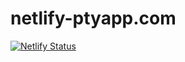 # netlify-ptyapp.com
[![Netlify Status](https://api.netlify.com/api/v1/badges/6f61497d-a6a0-4729-b401-8f9d6523637f/deploy-status)](https://app.netlify.com/sites/ptyapp-faf3d6/deploys)

